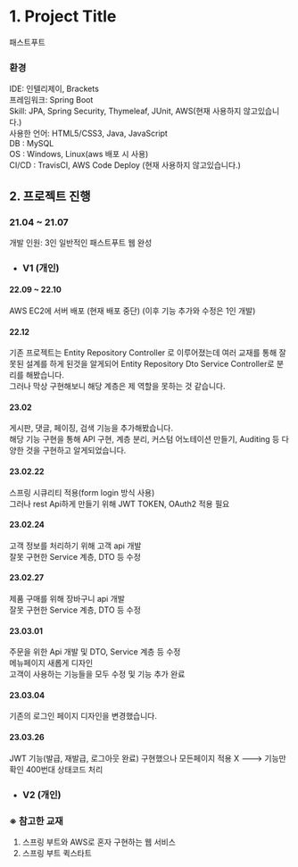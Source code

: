# 1. Project Title

패스트푸트 

### 환경
 IDE: 인텔리제이, Brackets</br>
 프레임워크: Spring Boot</br>
 Skill: JPA, Spring Security, Thymeleaf, JUnit, AWS(현재 사용하지 않고있습니다.)</br> 
 사용한 언어: HTML5/CSS3, Java, JavaScript</br> 
 DB : MySQL</br>
 OS : Windows, Linux(aws 배포 시 사용)</br>
 CI/CD : TravisCI, AWS Code Deploy (현재 사용하지 않고있습니다.)

## 2. 프로젝트 진행

### 21.04 ~ 21.07 
개발 인원: 3인
일반적인 패스트푸트 웹 완성

+ ### V1 (개인)
 #### 22.09 ~ 22.10 
 AWS EC2에 서버 배포 (현재 배포 중단)
 (이후 기능 추가와 수정은 1인 개발)

 #### 22.12 
 기존 프로젝트는 Entity Repository Controller 로 이루어졌는데 여러 교재를 통해 잘못된 설계를 하게 된것을 알게되어 
 Entity Repository Dto Service Controller로 분리를 해봤습니다.</br>
 그러나 막상 구현해보니 해당 계층은 제 역할을 못하는 것 같습니다.

 #### 23.02
 게시판, 댓글, 페이징, 검색 기능을 추가해봤습니다.</br>
 해당 기능 구현을 통해 API 구현, 계층 분리, 커스텀 어노테이션 만들기, Auditing 등 다양한 것을 구현하고 알게되었습니다.

 #### 23.02.22
 스프링 시큐리티 적용(form login 방식 사용)</br>
 그러나 rest Api하게 만들기 위해 JWT TOKEN, OAuth2 적용 필요

 #### 23.02.24
 고객 정보를 처리하기 위해 고객 api 개발</br>
 잘못 구현한 Service 계층, DTO 등  수정

 #### 23.02.27
 제품 구매를 위해 장바구니 api 개발</br>
 잘못 구현한 Service 계층, DTO 등  수정

 #### 23.03.01
 주문을 위한 Api 개발 및 DTO, Service 계층 등 수정</br>
 메뉴페이지 새롭게 디자인</br>
 고객이 사용하는 기능들을 모두 수정 및 기능 추가 완료

 #### 23.03.04
 기존의 로그인 페이지 디자인을 변경했습니다.

 #### 23.03.26
 JWT 기능(발급, 재발급, 로그아웃 완료) 구현했으나 모든페이지 적용 X ---> 기능만 확인
 400번대 상태코드 처리
+ ### V2 (개인)

### ※ 참고한 교재
1. 스프링 부트와 AWS로 혼자 구현하는 웹 서비스 
2. 스프링 부트 퀵스타트</br>


